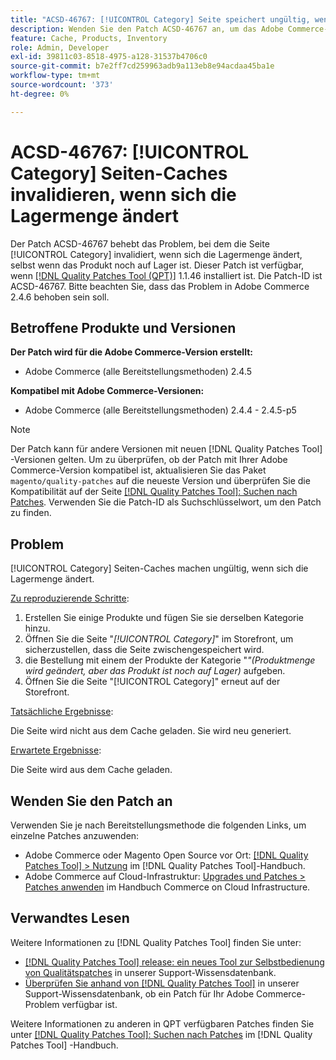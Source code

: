 ```yaml
---
title: "ACSD-46767: [!UICONTROL Category] Seite speichert ungültig, wenn sich die Bestandsmenge ändert"
description: Wenden Sie den Patch ACSD-46767 an, um das Adobe Commerce-Problem zu beheben, bei dem die Seite [!UICONTROL Category] invalidiert, wenn sich die Lagermenge ändert, selbst wenn das Produkt noch auf Lager ist.
feature: Cache, Products, Inventory
role: Admin, Developer
exl-id: 39811c03-8518-4975-a128-31537b4706c0
source-git-commit: b7e2ff7cd259963adb9a113eb8e94acdaa45ba1e
workflow-type: tm+mt
source-wordcount: '373'
ht-degree: 0%

---
```


# ACSD-46767: [!UICONTROL Category] Seiten-Caches invalidieren, wenn sich die Lagermenge ändert

Der Patch ACSD-46767 behebt das Problem, bei dem die Seite [!UICONTROL Category] invalidiert, wenn sich die Lagermenge ändert, selbst wenn das Produkt noch auf Lager ist. Dieser Patch ist verfügbar, wenn [[!DNL Quality Patches Tool (QPT)]](/help/announcements/adobe-commerce-announcements/magento-quality-patches-released-new-tool-to-self-serve-quality-patches.md) 1.1.46 installiert ist. Die Patch-ID ist ACSD-46767. Bitte beachten Sie, dass das Problem in Adobe Commerce 2.4.6 behoben sein soll.

## Betroffene Produkte und Versionen

**Der Patch wird für die Adobe Commerce-Version erstellt:**

* Adobe Commerce (alle Bereitstellungsmethoden) 2.4.5

**Kompatibel mit Adobe Commerce-Versionen:**

* Adobe Commerce (alle Bereitstellungsmethoden) 2.4.4 - 2.4.5-p5

>[!NOTE]
>
>Der Patch kann für andere Versionen mit neuen [!DNL Quality Patches Tool] -Versionen gelten. Um zu überprüfen, ob der Patch mit Ihrer Adobe Commerce-Version kompatibel ist, aktualisieren Sie das Paket `magento/quality-patches` auf die neueste Version und überprüfen Sie die Kompatibilität auf der Seite [[!DNL Quality Patches Tool]: Suchen nach Patches](https://experienceleague.adobe.com/tools/commerce-quality-patches/index.html). Verwenden Sie die Patch-ID als Suchschlüsselwort, um den Patch zu finden.

## Problem

[!UICONTROL Category] Seiten-Caches machen ungültig, wenn sich die Lagermenge ändert.

<u>Zu reproduzierende Schritte</u>:

1. Erstellen Sie einige Produkte und fügen Sie sie derselben Kategorie hinzu.
1. Öffnen Sie die Seite &quot;*[!UICONTROL Category]*&quot; im Storefront, um sicherzustellen, dass die Seite zwischengespeichert wird.
1. die Bestellung mit einem der Produkte der Kategorie &quot;*&quot;(Produktmenge wird geändert, aber das Produkt ist noch auf Lager)* aufgeben.
1. Öffnen Sie die Seite &quot;[!UICONTROL Category]&quot; erneut auf der Storefront.

<u>Tatsächliche Ergebnisse</u>:

Die Seite wird nicht aus dem Cache geladen. Sie wird neu generiert.

<u>Erwartete Ergebnisse</u>:

Die Seite wird aus dem Cache geladen.

## Wenden Sie den Patch an

Verwenden Sie je nach Bereitstellungsmethode die folgenden Links, um einzelne Patches anzuwenden:

* Adobe Commerce oder Magento Open Source vor Ort: [[!DNL Quality Patches Tool] > Nutzung](https://experienceleague.adobe.com/docs/commerce-operations/tools/quality-patches-tool/usage.html) im [!DNL Quality Patches Tool]-Handbuch.
* Adobe Commerce auf Cloud-Infrastruktur: [Upgrades und Patches > Patches anwenden](https://experienceleague.adobe.com/docs/commerce-cloud-service/user-guide/develop/upgrade/apply-patches.html) im Handbuch Commerce on Cloud Infrastructure.

## Verwandtes Lesen

Weitere Informationen zu [!DNL Quality Patches Tool] finden Sie unter:

* [[!DNL Quality Patches Tool] release: ein neues Tool zur Selbstbedienung von Qualitätspatches](/help/announcements/adobe-commerce-announcements/magento-quality-patches-released-new-tool-to-self-serve-quality-patches.md) in unserer Support-Wissensdatenbank.
* [Überprüfen Sie anhand von  [!DNL Quality Patches Tool]](/help/support-tools/patches-available-in-qpt-tool/check-patch-for-magento-issue-with-magento-quality-patches.md) in unserer Support-Wissensdatenbank, ob ein Patch für Ihr Adobe Commerce-Problem verfügbar ist.

Weitere Informationen zu anderen in QPT verfügbaren Patches finden Sie unter [[!DNL Quality Patches Tool]: Suchen nach Patches](https://experienceleague.adobe.com/tools/commerce-quality-patches/index.html) im [!DNL Quality Patches Tool] -Handbuch.
